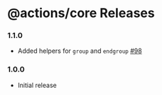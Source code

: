 # @actions/core Releases

### 1.1.0

- Added helpers for `group` and `endgroup` [#98](https://github.com/actions/toolkit/pull/98)

### 1.0.0

- Initial release
